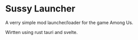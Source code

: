 # Sussy Launcher
A verry simple mod launcher/loader for the game Among Us.

Wirtten using rust tauri and svelte.